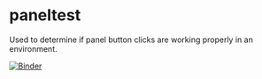 # paneltest
Used to determine if panel button clicks are working properly in an environment.

[![Binder](https://mybinder.org/badge_logo.svg)](https://mybinder.org/v2/gh/fastice/paneltest/HEAD?urlpath=lab)
